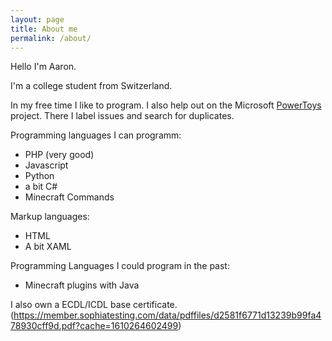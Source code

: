 ```yaml
---
layout: page
title: About me
permalink: /about/
---
```


Hello I'm Aaron.

I'm a college student from Switzerland.

In my free time I like to program. I also help out on the Microsoft [PowerToys](https://github.com/microsoft/powertoys) project. There I label issues and search for duplicates.

Programming languages I can programm:
* PHP (very good)
* Javascript
* Python
* a bit C#
* Minecraft Commands

Markup languages:
* HTML
* A bit XAML

Programming Languages I could program in the past:
* Minecraft plugins with Java

I also own a ECDL/ICDL base certificate. (https://member.sophiatesting.com/data/pdffiles/d2581f6771d13239b99fa478930cff9d.pdf?cache=1610264602499)

